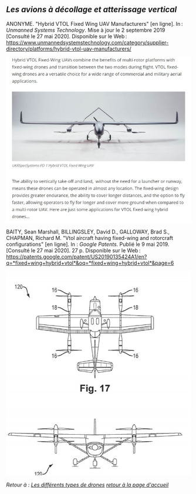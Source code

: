 ## <span style= "color=#8A2BE2"> *Les avions à décollage et atterissage vertical*</span>

ANONYME. "Hybrid VTOL Fixed Wing UAV Manufacturers" [en ligne]. In : *Unmanned Systems Technology*. Mise à jour le 2 septembre 2019 [Consulté le 27 mai 2020]. Disponible sur le Web : <https://www.unmannedsystemstechnology.com/category/supplier-directory/platforms/hybrid-vtol-uav-manufacturers/>

![scadavex](images/adav1.jpg)

BAITY, Sean Marshall, BILLINGSLEY, David D., GALLOWAY,  Brad S., CHAPMAN, Richard M. "Vtol aircraft having fixed-wing and rotorcraft configurations" [en ligne]. In : *Google Patents*. Publié le 9 mai 2019. [Consulté le 27 mai 2020]. 27 p. Disponible sur le Web : <https://patents.google.com/patent/US20190135424A1/en?q=*fixed+wing+hybrid+vtol*&oq=*fixed+wing+hybrid+vtol*&page=6>

![scavads](images/adav2.jpg)


*Retour à : [Les différents types de drones](cm.md)* 
[*retour à la page d'accueil*](index.md)
